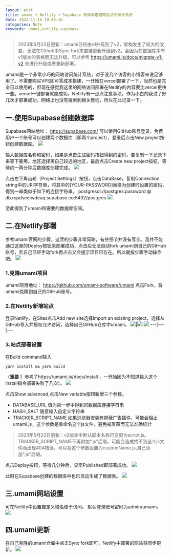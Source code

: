 ```yaml
---
layout: post
title: umami + Netlify + Supabase 零成本搭建网站访问统计系统
date: 2022-11-16 19:49:16
categories: Note
keywords: umami,netlify,supabase
---
```

> 2023年5月22日更新：umami已经由v1升级到了v2，架构发生了较大的改变，无法在Github中Sync fork来直接更新升级到v2。会因为在数据库中有v1版本的表格而无法升级，可以参考 https://umami.is/docs/migrate-v1-v2 来进行升级或者重新部署。

umami是一个非常小巧的网站访问统计系统，对于没几个访客的小博客来说足够用了。不需要购买VPS即可零成本搭建，一开始在vercel部署了一下，当然也是完全可以使用的，但现在感觉我这里的网络访问部署在Netlify的内容要比vercel更快一些。vercel一键部署就能成功，Netlify有一点点注意事项，作为小白的我试了好几次才部署成功，网络上也没有搜索到相关教程，所以在此记录一下。

## 一.使用Supabase创建数据库
Supabase网站地址： https://supabase.com/
可以使用GitHub账号登录，免费用户一个账号可以创建两个数据库（即两个project），登录后点击New project按钮创建数据库。
![](https://ucarecdn.com/f4ebc8d2-2bdd-4b24-8573-fd6f73fb01d9/2001.webp)

输入数据库名称和密码，如果是点击生成密码按钮得到的密码，要复制一下记录下来等下要用。地区选择离自己较近的地区，最后点击Create new project按钮。等待约一两分钟后数据库创建完成。
![](https://ucarecdn.com/caca6c41-0cfc-49e0-9ee9-26737fcacd9a/2002.webp)

点击左下角齿轮（Project Settings）按钮，点击DataBase，复制Connection string中的URI字符串，将其中的[YOUR-PASSWORD]替换为创建时设置的密码，得到一串类似于如下的连接字符串。
postgresql://postgres:password @ db.rcpdseetwdeuq.supabase.co:5432/postgres
![](https://ucarecdn.com/15a5acd1-3579-4133-86fd-529ee98cabda/2003.webp)

至此得到了umami所需要的数据库空间。

## 二.在Netlify部署
参考umami官网的步骤，这里的步骤非常简略，有些细节并没有写全。我并不能通过这里的Deploy按钮来部署成功，点击后无法自动fork umami到自己的GitHub账号，若自己已经手动fork再点击又会提示项目已存在。所以就按步骤手动操作吧。
![](https://ucarecdn.com/82fc6b84-8545-4a5f-b2ca-0f257261b076/2004.webp)

### 1.克隆umami项目
umami项目地址： https://github.com/umami-software/umami
点击Fork，将umami克隆到自己的GitHub账号。

### 2.在Netlify新增站点
登录Netlify，在Sites点击Add new site选择Import an existing project，选择从GitHub导入并授权允许访问，选择自己GitHub仓库中umami。
![](https://ucarecdn.com/76509569-6f57-46ed-b014-c56d711e34b9/2005.webp)|![](https://ucarecdn.com/2de1c6cb-becc-404e-844a-93531ac38e97/2006.webp)|![](https://ucarecdn.com/ed12504b-b54c-44c2-8476-6dd972e4e9f2/2007.webp)
---|---|---

### 3.站点部署设置
在Build command输入
```
yarn install && yarn build
```
（**重要！** 参考了https://umami.is/docs/install ，一开始因为不知道输入这个install指令部署失败了几次）。
![](https://ucarecdn.com/1af6b857-e1e4-46b9-8d0d-5167f75033a8/2008.webp)

点击Show advanced,点击New variable按钮新增三个参数。
- DATABASE_URL	值为第一步中得到的数据库连接字符串
- HASH_SALT		随意输入自定义字符串
- TRACKER_SCRIPT_NAME		如果浏览器安装有屏蔽广告插件，可能会阻止umami.js，这个参数是重命名这个js文件，避免被屏蔽而无法准确统计
> 2023年5月22日更新：v2版本中默认脚本名称已变更为script.js。TRACKER_SCRIPT_NAME不再附加“.js”后缀，可能会造成找不到这个js文件而出现404错误。可以将这个参数设置为customName.js,自己添加".js"后缀。

点击Deploy按钮，等待几分钟后，显示Published即部署成功。
![](https://ucarecdn.com/c1caeddc-c682-4e85-8ede-62d03bf2d587/2009.webp)

此时在Supabase创建的数据库中也已自动生成了数据表。
![](https://ucarecdn.com/f5d219ca-531d-472e-98fa-943f41c1068a/2010.webp)

## 三.umami网站设置
可在Netlify中设置自定义域名便于访问。
默认登录账号密码为admin/umami。
![](https://ucarecdn.com/e000eb20-a858-471a-ba6e-e3d2b71f9334/2011.webp)

## 四.umami更新
在自己克隆的umami仓库中点击Sync fork即可，Netlify中部署的网站将同步更新。
![](https://ucarecdn.com/ec4a2256-88a1-4217-95fe-d4a951d30563/2013.webp)